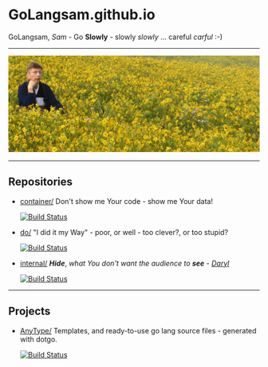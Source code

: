# GoLangsam.github.io

GoLangsam, *Sam* - Go **Slowly** - slowly *slowly* ... careful *carful* :-) 

---
![Contemplating](IMG_3303-Cover.JPG)

---
## Repositories
 
- [container/](https://github.com/GoLangsam/container/blob/master/README.md)
Don't show me Your code - show me Your data!

	[![Build Status](https://travis-ci.org/GoLangsam/container.svg?branch=master)](https://travis-ci.org/GoLangsam/container)

- [do/](https://github.com/GoLangsam/do/blob/master/README.md)
"I did it my Way" - poor, or well - too clever?, or too stupid?

	[![Build Status](https://travis-ci.org/GoLangsam/do.svg?branch=master)](https://travis-ci.org/GoLangsam/do)

- [internal/](https://github.com/GoLangsam/internal/blob/master/README.md)
***Hide***, *what You don't want the audience to* ***see*** - *[Daryl](https://github.com/GoLangsam/internal/blob/master/Daryl.md)*

	[![Build Status](https://travis-ci.org/GoLangsam/internal.svg?branch=master)](https://travis-ci.org/GoLangsam/internal)

---
## Projects
- [AnyType/](https://github.com/GoLangsam/AnyType/blob/master/README.md)
Templates, and ready-to-use go lang source files - generated with dotgo.

	[![Build Status](https://travis-ci.org/GoLangsam/AnyType.svg?branch=master)](https://travis-ci.org/GoLangsam/AnyType)
